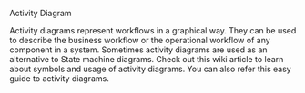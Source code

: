 Activity Diagram

Activity diagrams represent workflows in a graphical way. They can be used to describe the business workflow or the operational workflow of any component in a system. Sometimes activity diagrams are used as an alternative to State machine diagrams. Check out this wiki article to learn about symbols and usage of activity diagrams. You can also refer this easy guide to activity diagrams.
